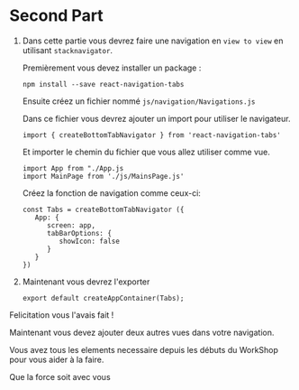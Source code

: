 # Second Part

1) Dans cette partie vous devrez faire une navigation en ```view to view``` en utilisant ```stacknavigator```.

   Premièrement vous devez installer un package :

   ```
   npm install --save react-navigation-tabs
   ```
   
   Ensuite créez un fichier nommé ```js/navigation/Navigations.js```

   Dans ce fichier vous devrez ajouter un import pour utiliser le navigateur.
    
   ```
   import { createBottomTabNavigator } from 'react-navigation-tabs'
   ```
   
   Et importer le chemin du fichier que vous allez utiliser comme vue.
    
   ```
   import App from "./App.js
   import MainPage from './js/MainsPage.js'
   ```
      
   Créez la fonction de navigation comme ceux-ci:

   ```
   const Tabs = createBottomTabNavigator ({
      App: {
         screen: app,
         tabBarOptions: {
            showIcon: false
         }
      }
   })
   ```
   
 5) Maintenant vous devrez l'exporter
 
    ```
    export default createAppContainer(Tabs);
    ```
    
 Felicitation vous l'avais fait ! 
 
 Maintenant vous devez ajouter deux autres vues dans votre navigation. 
 
 Vous avez tous les elements necessaire depuis les débuts du WorkShop pour vous aider à la faire.

 Que la force soit avec vous 
